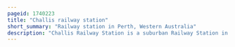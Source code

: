 ```yaml
---
pageid: 1740223
title: "Challis railway station"
short_summary: "Railway station in Perth, Western Australia"
description: "Challis Railway Station is a suburban Railway Station in Kelmscott, a Suburb of Perth, Western Australia. It is on the Armadale Line which is Part of the Transperth Network and is 27km long. 3 Kilometres Southwest of Perth Station and 3. 1 kilometre North of Armadale's Station. The Station opened on 29 October 1973, as did the Adjacent Sherwood Station, filling the large Gap between Armadale Station and Kelmscott Station. It consists of two Side Platforms with a pedestrian Level Crossing. It is not fully accessible due to steep Ramps and wide Gaps at the pedestrian Crossing."
---
```


